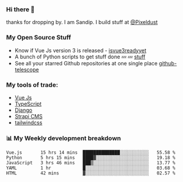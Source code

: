 ### Hi there 👋

thanks for dropping by.
I am Sandip. I build stuff at [@Pixeldust](github.com/pixeldust-in/)

###  **My Open Source Stuff**

 - Know if Vue Js version 3 is released -  [isvue3readyyet](https://github.com/sandiprb/isvue3readyyet)
 - A bunch of Python scripts to get stuff done 💤 💤 [stuff](https://github.com/sandiprb/stuff)
 - See all your starred Github repositories at one single place [github-telescope](https://github.com/sandiprb/github-telescope)



###  **My tools of trade:**
 - [Vue Js](https://github.com/vuejs/vue/)
 - [TypeScript](https://github.com/microsoft/TypeScript)
 - [Django](github.com/django/django)
 - [Strapi CMS](github.com/strapi/strapi)
 - [tailwindcss](https://github.com/tailwindlabs/tailwindcss)


###  📊 **My Weekly development breakdown**
<!--START_SECTION:waka-->
```text
Vue.js       15 hrs 14 mins  ██████████████░░░░░░░░░░░   55.58 % 
Python       5 hrs 15 mins   ████▓░░░░░░░░░░░░░░░░░░░░   19.18 % 
JavaScript   3 hrs 46 mins   ███▒░░░░░░░░░░░░░░░░░░░░░   13.77 % 
YAML         1 hr            █░░░░░░░░░░░░░░░░░░░░░░░░   03.68 % 
HTML         42 mins         ▓░░░░░░░░░░░░░░░░░░░░░░░░   02.57 % 
```
<!--END_SECTION:waka-->

